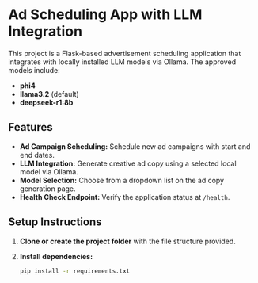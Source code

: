 # Ad Scheduling App with LLM Integration

This project is a Flask-based advertisement scheduling application that integrates with locally installed LLM models via Ollama. The approved models include:

- **phi4**
- **llama3.2** (default)
- **deepseek-r1:8b**

## Features

- **Ad Campaign Scheduling:** Schedule new ad campaigns with start and end dates.
- **LLM Integration:** Generate creative ad copy using a selected local model via Ollama.
- **Model Selection:** Choose from a dropdown list on the ad copy generation page.
- **Health Check Endpoint:** Verify the application status at `/health`.

## Setup Instructions

1. **Clone or create the project folder** with the file structure provided.

2. **Install dependencies:**
   ```bash
   pip install -r requirements.txt
